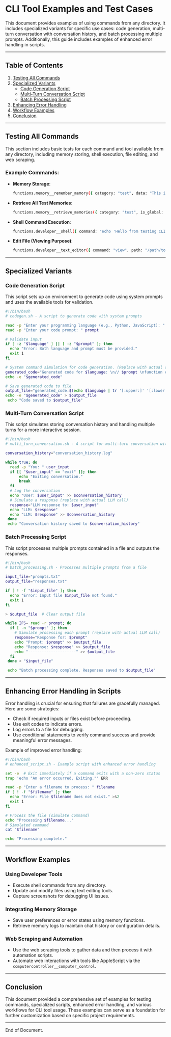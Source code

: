 # CLI Tool Examples and Test Cases

This document provides examples of using commands from any directory. It includes specialized variants for specific use cases: code generation, multi-turn conversation with conversation history, and batch processing multiple prompts. Additionally, this guide includes examples of enhanced error handling in scripts.

---

## Table of Contents

1. [Testing All Commands](#testing-all-commands)
2. [Specialized Variants](#specialized-variants)
    - [Code Generation Script](#code-generation-script)
    - [Multi-Turn Conversation Script](#multi-turn-conversation-script)
    - [Batch Processing Script](#batch-processing-script)
3. [Enhancing Error Handling](#enhancing-error-handling)
4. [Workflow Examples](#workflow-examples)
5. [Conclusion](#conclusion)

---

## Testing All Commands

This section includes basic tests for each command and tool available from any directory, including memory storing, shell execution, file editing, and web scraping.

### Example Commands:

- **Memory Storage**: 
    ```bash
    functions.memory__remember_memory({ category: "test", data: "This is a test memory", is_global: false, tags: ["test", "cli"] })
    ```

- **Retrieve All Test Memories**: 
    ```bash
    functions.memory__retrieve_memories({ category: "test", is_global: false });
    ```

- **Shell Command Execution**:
    ```bash
    functions.developer__shell({ command: "echo 'Hello from testing CLI'" });
    ```

- **Edit File (Viewing Purpose)**:
    ```bash
    functions.developer__text_editor({ command: "view", path: "/path/to/some/file.txt" });
    ```

---

## Specialized Variants

### Code Generation Script

This script sets up an environment to generate code using system prompts and uses the available tools for validation.

```bash
#!/bin/bash
# codegen.sh - A script to generate code with system prompts

read -p "Enter your programming language (e.g., Python, JavaScript): " language
read -p "Enter your code prompt: " prompt

# Validate input
if [ -z "$language" ] || [ -z "$prompt" ]; then
  echo "Error: Both language and prompt must be provided."
  exit 1
fi

# System command simulation for code generation. (Replace with actual code generation API)
generated_code="Generated code for $language: \n// $prompt \nfunction example() { return true; }"
echo -e "$generated_code"

# Save generated code to file
output_file="generated_code.$(echo $language | tr '[:upper:]' '[:lower:]')"
echo -e "$generated_code" > $output_file
 echo "Code saved to $output_file"
```

### Multi-Turn Conversation Script

This script simulates storing conversation history and handling multiple turns for a more interactive session.

```bash
#!/bin/bash
# multi_turn_conversation.sh - A script for multi-turn conversation with memory retention

conversation_history="conversation_history.log"

while true; do
  read -p "You: " user_input
  if [[ "$user_input" == "exit" ]]; then
      echo "Exiting conversation."
      break
  fi
  # Log the conversation
  echo "User: $user_input" >> $conversation_history
  # Simulate a response (replace with actual LLM call)
  response="LLM response to: $user_input"
  echo "LLM: $response"
  echo "LLM: $response" >> $conversation_history
 done
 echo "Conversation history saved to $conversation_history"
```

### Batch Processing Script

This script processes multiple prompts contained in a file and outputs the responses.

```bash
#!/bin/bash
# batch_processing.sh - Processes multiple prompts from a file

input_file="prompts.txt"
output_file="responses.txt"

if [ ! -f "$input_file" ]; then
  echo "Error: Input file $input_file not found."
  exit 1
fi

> $output_file  # Clear output file

while IFS= read -r prompt; do
  if [ -n "$prompt" ]; then
    # Simulate processing each prompt (replace with actual LLM call)
    response="Response for: $prompt"
    echo "Prompt: $prompt" >> $output_file
    echo "Response: $response" >> $output_file
    echo "---------------------" >> $output_file
  fi
 done < "$input_file"

 echo "Batch processing complete. Responses saved to $output_file"
```

---

## Enhancing Error Handling in Scripts

Error handling is crucial for ensuring that failures are gracefully managed. Here are some strategies:
- Check if required inputs or files exist before proceeding.
- Use exit codes to indicate errors.
- Log errors to a file for debugging.
- Use conditional statements to verify command success and provide meaningful error messages.

Example of improved error handling:

```bash
#!/bin/bash
# enhanced_script.sh - Example script with enhanced error handling

set -e  # Exit immediately if a command exits with a non-zero status
trap 'echo "An error occurred. Exiting."' ERR

read -p "Enter a filename to process: " filename
if [ ! -f "$filename" ]; then
  echo "Error: File $filename does not exist." >&2
  exit 1
fi

# Process the file (simulate command)
echo "Processing $filename..."
# Simulated command
cat "$filename"

echo "Processing complete."
```

---

## Workflow Examples

### Using Developer Tools
- Execute shell commands from any directory.
- Update and modify files using text editing tools.
- Capture screenshots for debugging UI issues.

### Integrating Memory Storage
- Save user preferences or error states using memory functions.
- Retrieve memory logs to maintain chat history or configuration details.

### Web Scraping and Automation
- Use the web scraping tools to gather data and then process it with automation scripts.
- Automate web interactions with tools like AppleScript via the `computercontroller__computer_control`.

---

## Conclusion

This document provided a comprehensive set of examples for testing commands, specialized scripts, enhanced error handling, and various workflows for CLI tool usage. 
These examples can serve as a foundation for further customization based on specific project requirements.

---

End of Document.
